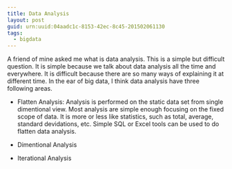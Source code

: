 ```yaml
---
title: Data Analysis 
layout: post
guid: urn:uuid:04aadc1c-8153-42ec-8c45-201502061130
tags:
  - bigdata
---
```

A friend of mine asked me what is data analysis. This is a simple but difficult question. It is simple because we talk about data analysis all the time and everywhere. It is difficult because there are so many ways of explaining it at different time. In the ear of big data, I think data analysis have three following areas.

* Flatten Analysis: Analysis is performed on the static data set from single dimentional view. Most analysis are simple enough focusing on the fixed scope of data. It is more or less like statistics, such as total, average, standard devidations, etc. Simple SQL or Excel tools can be used to do flatten data analysis.

* Dimentional Analysis

* Iterational Analysis